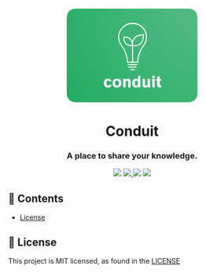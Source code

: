 <p align="center">
  <img src="./assets/logo.png">
  <h1 align="center">Conduit</h1>
  <h3 align="center">A place to share your knowledge.</h3>
</p>

<p align="center">
<img src="https://github.com/maypok86/conduit/actions/workflows/test.yml/badge.svg" />
<a href="https://codecov.io/gh/maypok86/conduit" > 
  <img src="https://codecov.io/gh/maypok86/conduit/branch/main/graph/badge.svg?token=2LAH34PD8F"/> 
</a>
<img src="https://goreportcard.com/badge/github.com/maypok86/conduit" />
<img src="https://img.shields.io/badge/license-MIT-green" />

<br />

## 📖 Contents

- [License](#license)

## 📄 License <a id="license" />

This project is MIT licensed, as found in the [LICENSE](./LICENSE)
